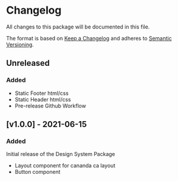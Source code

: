 # Changelog

All changes to this package will be documented in this file.

The format is based on [Keep a Changelog](https://keepachangelog.com/en/1.0.0/) and adheres to [Semantic Versioning](https://semver.org/spec/v2.0.0.html).

## Unreleased

### Added

- Static Footer html/css
- Static Header html/css
- Pre-release Github Workflow

## [v1.0.0] - 2021-06-15

### Added

Initial release of the Design System Package

- Layout component for cananda ca layout
- Button component
